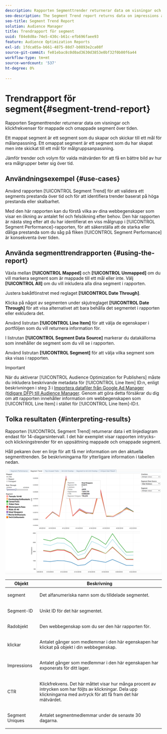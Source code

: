```yaml
---
description: Rapporten Segmenttrender returnerar data om visningar och klickfrekvenser för mappade och omappade segment över tiden. Ett mappat segment är ett segment som du skapar och skickar till ett mål för målanpassning. Ett omappat segment är ett segment som du har skapat men inte skickat till ett mål för målgruppsanpassning. Jämför trender och volym för valda mätvärden för att få en bättre bild av hur era målgrupper beter sig över tid.
seo-description: The Segment Trend report returns data on impressions and click-through rates of mapped and unmapped segments over time. A mapped segment is a segment you create and send to a destination for targeting. An unmapped segment is a segment that you've created but have not sent to a destination for targeting. Compare trends and volume for your selected metrics to get a better picture of how your audiences behave over time.
seo-title: Segment Trend Report
solution: Audience Manager
title: Trendrapport för segment
uuid: f84e8d0a-74e5-430c-b61c-efb696faee93
feature: Audience Optimization Reports
exl-id: 1fdca05a-b661-4875-88d7-b0893e2ca08f
source-git-commit: fe01ebac8c0d0ad3630d3853e0bf32f0b00f6a44
workflow-type: tm+mt
source-wordcount: '537'
ht-degree: 0%

---
```


# Trendrapport för segment{#segment-trend-report}

Rapporten Segmenttrender returnerar data om visningar och klickfrekvenser för mappade och omappade segment över tiden.

Ett mappat segment är ett segment som du skapar och skickar till ett mål för målanpassning. Ett omappat segment är ett segment som du har skapat men inte skickat till ett mål för målgruppsanpassning.

Jämför trender och volym för valda mätvärden för att få en bättre bild av hur era målgrupper beter sig över tid.

## Användningsexempel {#use-cases}

Använd rapporten [!UICONTROL Segment Trend] för att validera ett segments prestanda över tid och för att identifiera trender baserat på höga prestanda eller skalbarhet.

Med den här rapporten kan du förstå vilka av dina webbegenskaper som visar en ökning av antalet fel och felsökning efter behov. Den här rapporten är nästa steg efter att du har identifierat en viss målgrupp i [!UICONTROL Segment Performance]-rapporten, för att säkerställa att de starka eller dåliga prestanda som du såg på fliken [!UICONTROL Segment Performance] är konsekventa över tiden.

## Använda segmenttrendrapporten {#using-the-report}

Växla mellan **[!UICONTROL Mapped]** och **[!UICONTROL Unmapped]** om du vill markera segment som är mappade till ett mål eller inte. Välj **[!UICONTROL All]** om du vill inkludera alla dina segment i rapporten.

Justera bakåtfönstret med reglaget **[!UICONTROL Date Through]**.

Klicka på något av segmenten under skjutreglaget **[!UICONTROL Date Through]** för att visa alternativet att bara behålla det segmentet i rapporten eller exkludera det.

Använd listrutan **[!UICONTROL Line Item]** för att välja de egenskaper i portföljen som du vill returnera information för.

I listrutan **[!UICONTROL Segment Data Source]** markerar du datakällorna som innehåller de segment som du vill se i rapporten.

Använd listrutan **[!UICONTROL Segment]** för att välja vilka segment som ska visas i rapporten.

>[!IMPORTANT]
>
>När du aktiverar [!UICONTROL Audience Optimization for Publishers] måste du inkludera beskrivande metadata för [!UICONTROL Line Item] ID:n, enligt beskrivningen i steg 3 i [Importera datafiler från Google Ad Manager (tidigare DFP) till Audience Manager](../../../reporting/audience-optimization-reports/aor-publishers/import-dfp.md). Genom att göra detta försäkrar du dig om att rapporten innehåller information om webbegenskapen som [!UICONTROL Line Item] i stället för [!UICONTROL Line Item]-ID:t.

## Tolka resultaten {#interpreting-results}

Rapporten [!UICONTROL Segment Trend] returnerar data i ett linjediagram endast för 14-dagarsintervall. I det här exemplet visar rapporten intrycks- och klickningstrender för en uppsättning mappade och omappade segment.

Håll pekaren över en linje för att få mer information om den aktuella segmenttrenden. Se beskrivningarna för ytterligare information i tabellen nedan.

![](assets/publisher_segment_trend.png)

<table id="table_AFE2540583C34835B04584693ADFD26A"> 
 <thead> 
  <tr> 
   <th colname="col1" class="entry"> Objekt </th> 
   <th colname="col2" class="entry"> Beskrivning </th> 
  </tr>
 </thead>
 <tbody> 
  <tr> 
   <td colname="col1"> <p><span class="wintitle"> segment </span> </p> </td> 
   <td colname="col2"> <p>Det alfanumeriska namn som du tilldelade segmentet. </p> </td> 
  </tr> 
  <tr> 
   <td colname="col1"> <p><span class="wintitle"> Segment-ID </span> </p> </td> 
   <td colname="col2"> <p>Unikt ID för det här segmentet. </p> </td> 
  </tr> 
  <tr> 
   <td colname="col1"> <p><span class="wintitle"> Radobjekt </span> </p> </td> 
   <td colname="col2"> <p>Den webbegenskap som du ser den här rapporten för. </p> </td> 
  </tr> 
  <tr> 
   <td colname="col1"> <p><span class="wintitle"> klickar </span> </p> </td> 
   <td colname="col2"> <p>Antalet gånger som medlemmar i den här egenskapen har klickat på objekt i din webbegenskap. </p> </td> 
  </tr> 
  <tr> 
   <td colname="col1"> <p><span class="wintitle"> Impressions</span> </p> </td> 
   <td colname="col2"> <p>Antalet gånger som medlemmar i den här egenskapen har exponerats för ditt lager. </p> </td> 
  </tr> 
  <tr> 
   <td colname="col1"> <p><span class="wintitle"> CTR</span> </p> </td> 
   <td colname="col2"> <p>Klickfrekvens. Det här måttet visar hur många procent av intrycken som har följts av klickningar. Dela upp klickningarna med avtryck för att få fram det här mätvärdet. </p> </td> 
  </tr> 
  <tr> 
   <td colname="col1"> <p><span class="wintitle"> Segment Uniques</span> </p> </td> 
   <td colname="col2"> <p>Antalet segmentmedlemmar under de senaste 30 dagarna. </p> </td> 
  </tr> 
 </tbody> 
</table>
